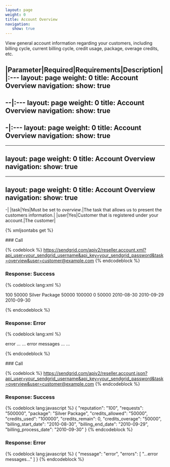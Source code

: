 ```yaml
---
layout: page
weight: 0
title: Account Overview
navigation:
   show: true
---
```


View general account information regarding your customers, including billing cycle, current billing cycle, credit usage, package, overage credits, etc.

|Parameter|Required|Requirements|Description|
|:---
layout: page
weight: 0
title: Account Overview
navigation:
   show: true
---
--|:---
layout: page
weight: 0
title: Account Overview
navigation:
   show: true
---
-|:---
layout: page
weight: 0
title: Account Overview
navigation:
   show: true
---
---
layout: page
weight: 0
title: Account Overview
navigation:
   show: true
---
---
layout: page
weight: 0
title: Account Overview
navigation:
   show: true
---
-|
|task|Yes|Must be set to *overview*.|The task that allows us to present the customers information.|
|user|Yes|Customer that is registered under your account.|The customer|

{% xmljsontabs get %}

<div markdown="1" class="tab-content">
<div markdown="1" class="tab-pane" id="get-xml">
### Call

{% codeblock %} https://sendgrid.com/apiv2/reseller.account.xml?api_user=your_sendgrid_username&api_key=your_sendgrid_password&task=overview&user=customer@example.com {% endcodeblock %}

### Response: Success


{% codeblock lang:xml %}
<?xml version="1.0" encoding="ISO-8859-1"?>

<result>
   <overview>
      <reputation>100</reputation>
      <requests>50000</requests>
      <package>Silver Package</package>
      <credits_allowed>50000</credits_allowed>
      <credits_used>100000</credits_used>
      <credits_remain>0</credits_remain>
      <credits_overage>50000</credits_overage>
      <billing_start_date>2010-08-30</billing_start_date>
      <billing_end_date>2010-09-29</billing_end_date>
      <billing_process_date>2010-09-30</billing_process_date>
   </overview>
</result>

{% endcodeblock %}


### Response: Error


{% codeblock lang:xml %}
<?xml version="1.0" encoding="ISO-8859-1"?>

<result>
   <message>error</message>
   <errors>
      ...
      <error>... error messages ...</error>
      ...
   </errors>
</result>

{% endcodeblock %}


</div>
<div markdown="1" class="tab-pane active" id="get-json">
### Call

{% codeblock %} https://sendgrid.com/apiv2/reseller.account.json?api_user=your_sendgrid_username&api_key=your_sendgrid_password&task=overview&user=customer@example.com {% endcodeblock %}

### Response: Success


{% codeblock lang:javascript %}
{
  "reputation": "100",
  "requests": "500000",
  "package": "Silver Package",
  "credits_allowed": "50000",
  "credits_used": "100000",
  "credits_remain": 0,
  "credits_overage": "50000",
  "billing_start_date": "2010-08-30",
  "billing_end_date": "2010-09-29",
  "billing_process_date": "2010-09-30"
}
{% endcodeblock %}


### Response: Error


{% codeblock lang:javascript %}
{
  "message": "error",
  "errors": [
    "...error messages..."
  ]
}
{% endcodeblock %}


</div>
</div>

